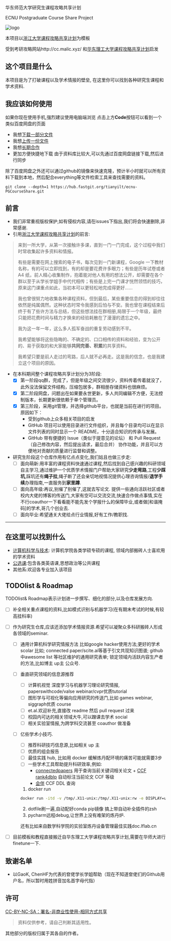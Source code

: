 华东师范大学研究生课程攻略共享计划

ECNU Postgraduate Course Share Project

![logo](assets/logo.png)

本项目以[浙江大学课程攻略共享计划](https://github.com/QSCTech/zju-icicles )为模板

受到考研攻略网站http://cc.malic.xyz/ 和[华东理工大学课程攻略共享计划](https://github.com/tianyilt/ecust-CourseShare)启发

## 这个项目是什么

本项目是为了打破课程以及学术情报的壁垒, 在这里你可以找到各种研究生课程和学术资料. 

## 我应该如何使用

如果你现在使用手机,强烈建议使用电脑端浏览
点击上方**Code**按钮可以看到一个类似百度网盘的页面

- 我想[下载一部分文件](./doc/下载一份文件.md)
- 我想[上传一份文件](./doc/上传一份文件.md)
- 我想[长期合作](./doc/长期合作.md)
- 更加方便快捷地下载
  由于资料库比较大,可以先通过百度网盘链接下载,然后进行同步

除了百度网盘之外还可以通过github的镜像来快速克隆，预计半小时就可以所有资料下载到本地，然后配合everything等文件检索工具来查找需要的资料。

```
git clone --depth=1 https://hub.fastgit.org/tianyilt/ecnu-PGCourseShare.git
```



## 前言

- 我们非常重视版权保护,如有侵权内容,请在issues下指出,我们将会快速删除,非常感谢.
- 引用[浙江大学课程攻略共享计划](https://github.com/QSCTech/zju-icicles )的前言:

> 来到一所大学，从第一次接触许多课，直到一门一门完成，这个过程中我们时常收集起许多资料和情报。
>
> 有些是需要在网上搜索的电子书，每次见到一门新课程，Google 一下教材名称，有的可以立即找到，有的却是要花费许多眼力；有些是历年试卷或者 A4 纸，前人精心收集制作，抱着能对他人有用的想法公开，却需要在各个群以至于从学长学姐手中代代相传；有些是上完一门课才恍然领悟的技巧，原来这门课重点如此，当初本可以更轻松地完成得更好……
>
> 我也曾很努力地收集各种课程资料，但到最后，某些重要信息的得到却往往依然是纯属偶然。这种状态时常令我感到后怕与不安。我也曾在课程结束后终于有了些许方法与总结，但这些想法挂在群相册,局限于一个年级，最终只能把花费时间与精力才换来的经验耗散在了漫漫的遗忘之中。
>
> 我为这一年一年，这么多人孤军奋战的重复劳动感到不平。
>
> 我希望能够将这些隐晦的、不确定的、口口相传的资料和经验，变为公开的、易于获取的和大家能够**共同完善、积累**的共享资料。
>
> 我希望只要是前人走过的弯路，后人就不必再走。这是我的信念，也是我建立这个项目的原因。

- 在本科期间整个课程攻略共享计划分为3阶段:
  - [x] 第一阶段qq群，完成了，但是年级之间交流很少，资料传着传着就没了，此外没法保留文件结构，压缩包居多，群相册存储资料也很麻烦。
  - [x] 第二阶段网盘，问题出在如果要永世更新，多人共同编辑不方便，无法控制版本，长期更新很依赖于单个管理员。
  - [x] 第三阶段，采用git管理，并选择github平台，也就是当前在进行的项目。原因如下：
    - 受到github上众多相关项目的启发
    - GitHub 项目可以使用目录进行文件组织，并且每个目录均可以在显示文件列表的同时显示一个 README，十分适合知识的传承与发展。
    - GitHub 带有便捷的 Issue（类似于提意见的论坛） 和 Pull Request（自己修改内容，然后提出请求，最后合并） 协作功能，并且可以方便地对贡献的质量进行监督和调整。

- 研究生阶段这个仓库作用有亿点点变化,我们姑且也做三步走:
  - [ ] 面向萌新:用丰富的课程资料快速通过课程,然后找到自己感兴趣的科研领域自主学习,通过维护一个优质学术情报门户帮助大家研究**少走弯路**,工程**少踩坑**,踩坑还有**绳子拉**,绳子断了还会亲切地视情况提供心理咨询情报/**退学手续**办理指南,一直服务到**家里蹲**.
  - [ ] 面向高年级:再议,别催了别催了,这就去写论文. 提供一些通向活跃社区或者校内大佬的博客的传送门,大家有空可以交流交流,快速合作做点事情,实在不行coauthor一下看看能不能先发个学报什么的保障毕业,或者做[和谐掩码]的学术,哥几个创业去.
  - [ ] 面向毕业:希望通关大佬给点行业情报,好有工作/教职找. 

- - -

## 在这里可以找到什么

- [计算机科学与技术](./计算机科学与技术): 计算机学院各类学硕专硕的课程, 领域内部搬砖人士喜欢用的学术资料
- [公选课](./公选课):包含各类英语课,思想政治等公共课程
- 其他系:欢迎各专业加入该项目



## TODOlist & Roadmap

TODOlist& Roadmap表示计划进一步撰写、细化的部分,以及仓库发展方向.

- [ ] 补全相关重点课程的资料,比如模式识别与机器学习(在有期末考试的时候,有较高挂科率)

- [ ] 作为研究生仓库,应该还添加学术情报资源.希望可以凝聚众多科研搬砖人形成各领域的seminar.

  - [ ] 通用计算机科学研究情报方法 比如google hacker使用方法;更好的学术scolar 比如; connected paper/scite.ai等基于引文共现知识图谱; github中awesome list 等社区维护的通用研究表单; 锁定领域内活跃内容生产者的方法,比如博主 up主 公众号.

  - [ ] 垂直研究领域的信息源推荐

    - [ ] 计算机视觉 深度学习与机器学习理论研究情报, paperswithcode/valse webinar/cvpr优质tutorial
    - [ ] 图形学与可视化等偏向应用研究的传送门,比如 games webinar, siggraph优质 course
    - [ ] et.al.欢迎补充,直接改 readme 然后 pull request 过来
    - [ ] 校园内可达的相关领域大牛,可以蹭课去学术 social
    - [ ] 相关实验室情报,为跨学科交流甚至 coauthor 做准备

  - [ ] 亿些学术小技巧.

    - [ ] 推荐科研技巧信息源,比如相关 up 主
    - [ ] 优质的组会报告
    - [ ] 最佳实践 hub, 比如用 docker 缓解炼丹配环境的痛苦可能就需要3步
    - [ ] 一些学术工具帮助提升科研效率,例如:
      - [connectedpapers](https://www.connectedpapers.com/) 用于查询当前关键词相关论文 + [CCF rank4dblp](https://github.com/WenyanLiu/CCFrank4dblp) 自动标注当前论文 CCF 等级
      - [会伴](https://www.myhuiban.com/conferences/ccf) CCF DDL 查询
  
    1. docker run
    
    ```bash
    docker run -itd -v /tmp/.X11-unix:/tmp/.X11-unix:rw -e DISPLAY=unix$DISPLAY --device /dev/dri --privileged --gpus all --shm-size 64G -v /data/project/base/tf210:/workspace -v /data/project/lty_admin/dotfile_for_container:/admin  -p 32771:22 -p 32116-32119:6006-6009 --name 'tf222' tf222:v1  /bin/bash 
  
    ```
  
    2. dotfile刷一遍,自动配好conda pip镜像 搞上带自动补全插件的zsh
    3. pycharm远程debug,让世界上没有难架的炼丹炉.
    
    还有比如来自数学科学院的实验室炼丹设备管理最佳实践doc.lflab.cn

- [ ] 目前模板和教程直接搬迁自华东理工大学课程攻略共享计划,需要在华师大进行finetune一下.

## 致谢名单

- 以GaoK, ChenHF为代表的奆佬学长学姐帮助（现在不知道奆佬们的Github用户名，所以暂时用姓拼音加名首字母代指）

## 许可

[CC-BY-NC-SA：署名-非商业性使用-相同方式共享](https://creativecommons.org/licenses/by-nc-sa/4.0/deed.zh)

> 资料仅供参考，请自己判断其适用性。

其他部分的版权归属于其各自的作者。



